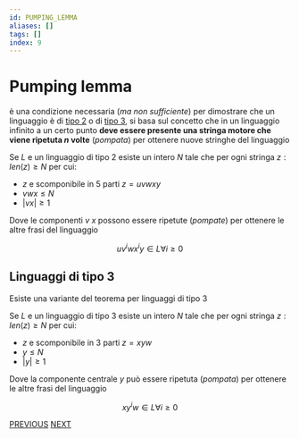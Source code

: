 ```yaml
---
id: PUMPING_LEMMA
aliases: []
tags: []
index: 9
---
```

# Pumping lemma

è una condizione necessaria (*ma non sufficiente*) per dimostrare che un linguaggio è di [tipo 2](linguaggi_modelli_computazionali/grammatiche_tipo_2.md) o di [tipo 3](linguaggi_modelli_computazionali/grammatiche_regolari.md), si basa sul concetto che in un linguaggio infinito a un certo punto **deve essere presente una stringa motore che viene ripetuta $n$ volte** (*pompata*) per ottenere nuove stringhe del linguaggio

Se $L$ e un linguaggio di tipo 2 esiste un intero $N$ tale che per ogni stringa $z: len(z)\geq N$ per cui:

- $z$ e scomponibile in 5 parti $z = uvwxy$
- $vwx \leq N$
- $\vert vx \vert \geq 1$

Dove le componenti $v$ $x$ possono essere ripetute (*pompate*) per ottenere le altre frasi del linguaggio

$$uv^iwx^iy \in L \forall i \geq 0$$

## Linguaggi di tipo 3

Esiste una variante del teorema per linguaggi di tipo 3

Se $L$ e un linguaggio di tipo 3 esiste un intero $N$ tale che per ogni stringa $z: len(z)\geq N$ per cui:

- $z$ e scomponibile in 3 parti $z = xyw$
- $y\leq N$
- $\vert y\vert \geq 1$

Dove la componente centrale $y$ può essere ripetuta (*pompata*) per ottenere le altre frasi del linguaggio

$$xy^iw \in L \forall i \geq 0$$

[PREVIOUS](linguaggi_modelli_computazionali/espressioni_regolari.md) [NEXT](linguaggi_modelli_computazionali/rsf.md)
